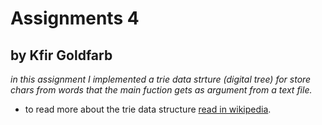 # Assignments 4
## by Kfir Goldfarb

<i>in this assignment I implemented a trie data strture (digital tree) for store chars from words that the main fuction gets as argument from a text file.</i>
* to read more about the trie data structure <a href="https://en.wikipedia.org/wiki/Trie">read in wikipedia</a>.

